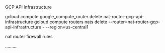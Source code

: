GCP API Infrastructure

gcloud compute google_compute_router delete nat-router-gcp-api-infrastructure
gcloud compute routers nats delete --router=nat-router-gcp-api-infrastructure - --region=us-central1

nat router
firewall rules


.........